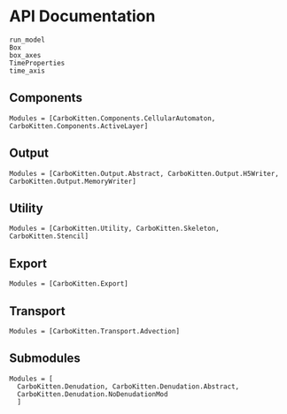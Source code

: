 # API Documentation

```@docs
run_model
Box
box_axes
TimeProperties
time_axis
```

## Components

```@autodocs
Modules = [CarboKitten.Components.CellularAutomaton, CarboKitten.Components.ActiveLayer]
```

## Output

```@autodocs
Modules = [CarboKitten.Output.Abstract, CarboKitten.Output.H5Writer, CarboKitten.Output.MemoryWriter]
```

## Utility

```@autodocs
Modules = [CarboKitten.Utility, CarboKitten.Skeleton, CarboKitten.Stencil]
```

## Export

```@autodocs
Modules = [CarboKitten.Export]
```

## Transport

```@autodocs
Modules = [CarboKitten.Transport.Advection]
```

## Submodules

```@autodocs
Modules = [
  CarboKitten.Denudation, CarboKitten.Denudation.Abstract,
  CarboKitten.Denudation.NoDenudationMod
  ]
```
